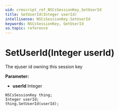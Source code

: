 ```yaml
---
uid: crmscript_ref_NSCsSessionKey_SetUserId
title: SetUserId(Integer userId)
intellisense: NSCsSessionKey.SetUserId
keywords: NSCsSessionKey, GetUserId
so.topic: reference
---
```


# SetUserId(Integer userId)

The ejuser id owning this session key

**Parameter:** 
* **userId** Integer

```crmscript
NSCsSessionKey thing;
Integer userId;
thing.SetUserId(userId);
```


